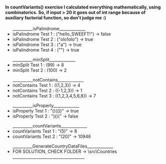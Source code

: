 <h4>In countVariants() exercise I calculated everything mathematically, using combinatorics. So, if input > 20 it goes out of int range because of auxiliary factorial function, so don't judge me :)</h4>
<ul>__________isPalindrome_____________
  <li>isPalindrome Test 1 : ("hello_SWEEFT!") -> false</li>
<li>isPalindrome Test 2 : ("olo1olo") -> true</li>
<li>isPalindrome Test 3 : ("a") -> true</li>
<li>isPalindrome Test 4 : ("") -> true</li>
</ul>
<ul>__________minSplit_____________
<li>minSplit Test 1 : (99) -> 8</li>
<li>minSplit Test 2 : (100) -> 2</li>
  </ul>
<ul>__________notContains_____________
<li>notContains Test 1 : ({1,2,3}) -> 4</li>
<li>notContains Test 2 : ({-1,2,3}) -> 1</li>
<li>notContains Test 3 : ({1,2,3,4,5,6,8}) -> 7</li></ul>
<ul>__________isProperly_____________
<li>isProperly Test 1 : "()(())" -> true</li>
<li>isProperly Test 2 : ")()(" -> false</li></ul>
<ul>__________countVariants_____________
<li>countVariants Test 1 : "(5)" -> 8</li>
<li>countVariants Test 2 : "(20)" -> 10946</li></ul>
<ul>__________GenerateCountryDataFiles_____________
<li>FOR SOLUTION, CHECK FOLDER -> \src\Countries</li>
  ____________________________________</ul>

